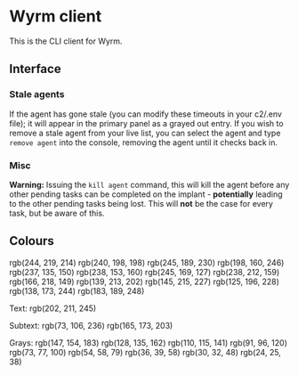 # Wyrm client

This is the CLI client for Wyrm.

## Interface

### Stale agents

If the agent has gone stale (you can modify these timeouts in your c2/.env file); it will appear in the primary 
panel as a grayed out entry. If you wish to remove a stale agent from your live list, you can select the agent and 
type `remove agent` into the console, removing the agent until it checks back in.

### Misc 

**Warning:** Issuing the `kill agent` command, this will kill the agent before any other pending tasks can be 
completed on the implant - **potentially** leading to the other pending tasks being lost. This will **not**
be the case for every task, but be aware of this.

## Colours

rgb(244, 219, 214)
rgb(240, 198, 198)
rgb(245, 189, 230)
rgb(198, 160, 246)
rgb(237, 135, 150)
rgb(238, 153, 160)
rgb(245, 169, 127)
rgb(238, 212, 159)
rgb(166, 218, 149)
rgb(139, 213, 202)
rgb(145, 215, 227)
rgb(125, 196, 228)
rgb(138, 173, 244)
rgb(183, 189, 248)

Text:
rgb(202, 211, 245)

Subtext:
rgb(73, 106, 236)
rgb(165, 173, 203)


Grays:
rgb(147, 154, 183)
rgb(128, 135, 162)
rgb(110, 115, 141)
rgb(91, 96, 120)
rgb(73, 77, 100)
rgb(54, 58, 79)
rgb(36, 39, 58)
rgb(30, 32, 48)
rgb(24, 25, 38)